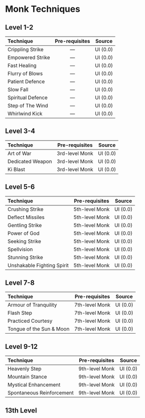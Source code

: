 # Monk Techniques

## Level 1-2

| **Technique**     | **Pre-requisites** | **Source** |
|:------------------|:------------------:|:----------:|
| Crippling Strike  |         —          |  UI (0.0)  |
| Empowered Strike  |         —          |  UI (0.0)  |
| Fast Healing      |         —          |  UI (0.0)  |
| Flurry of Blows   |         —          |  UI (0.0)  |
| Patient Defence   |         —          |  UI (0.0)  |
| Slow Fall         |         —          |  UI (0.0)  |
| Spiritual Defence |         —          |  UI (0.0)  |
| Step of The Wind  |         —          |  UI (0.0)  |
| Whirlwind Kick    |         —          |  UI (0.0)  |

## Level 3-4

| **Technique**    | **Pre-requisites** | **Source** |
|:-----------------|:------------------:|:----------:|
| Art of War       |   3rd-level Monk   |  UI (0.0)  |
| Dedicated Weapon |   3rd-level Monk   |  UI (0.0)  |
| Ki Blast         |   3rd-level Monk   |  UI (0.0)  |

## Level 5-6

| **Technique**              | **Pre-requisites** | **Source** |
|:---------------------------|:------------------:|:----------:|
| Crushing Strike            |   5th-level Monk   |  UI (0.0)  |
| Deflect Missiles           |   5th-level Monk   |  UI (0.0)  |
| Gentling Strike            |   5th-level Monk   |  UI (0.0)  |
| Power of God               |   5th-level Monk   |  UI (0.0)  |
| Seeking Strike             |   5th-level Monk   |  UI (0.0)  |
| Spellvision                |   5th-level Monk   |  UI (0.0)  |
| Stunning Strike            |   5th-level Monk   |  UI (0.0)  |
| Unshakable Fighting Spirit |   5th-level Monk   |  UI (0.0)  |

## Level 7-8

| **Technique**            | **Pre-requisites** | **Source** |
|:-------------------------|:------------------:|:----------:|
| Armour of Tranquility    |   7th-level Monk   |  UI (0.0)  |
| Flash Step               |   7th-level Monk   |  UI (0.0)  |
| Practiced Courtesy       |   7th-level Monk   |  UI (0.0)  |
| Tongue of the Sun & Moon |   7th-level Monk   |  UI (0.0)  |

## Level 9-12

| **Technique**             | **Pre-requisites** | **Source** |
|:--------------------------|:------------------:|:----------:|
| Heavenly Step             |   9th-level Monk   |  UI (0.0)  |
| Mountain Stance           |   9th-level Monk   |  UI (0.0)  |
| Mystical Enhancement      |   9th-level Monk   |  UI (0.0)  |
| Spontaneous Reinforcement |   9th-level Monk   |  UI (0.0)  |

## 13th Level
